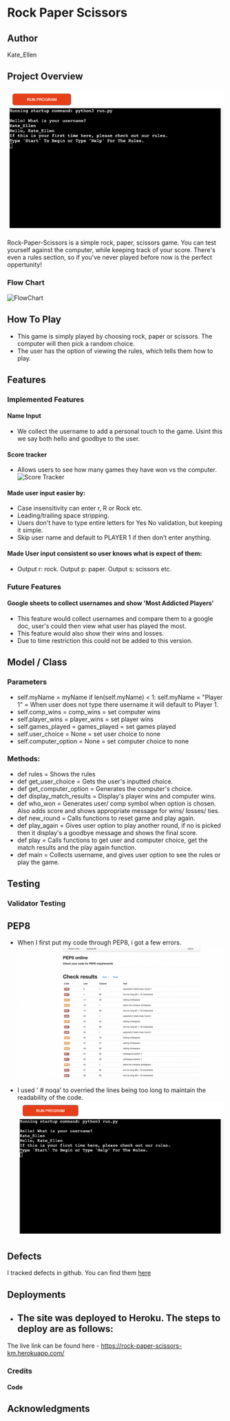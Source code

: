# Rock Paper Scissors

## Author 
Kate_Ellen

## Project Overview 

![Website Display](https://github.com/KateEllen/rock-paper-scissors/blob/main/assets/images/documentation/terminal-screenshot.png)


Rock-Paper-Scissors is a simple rock, paper, scissors game. You can test yourself against the computer, while keeping track of your score. There's even a rules section, so if you've never played before now is the perfect oppertunity!  

### Flow Chart 

![FlowChart]((https://github.com/KateEllen/rock-paper-scissors/blob/main/assets/images/documentation/flowchart.png))

## How To Play
- This game is simply played by choosing rock, paper or scissors. The computer will then pick a random choice.
- The user has the option of viewing the rules, which tells them how to play.  

## Features 

### Implemented Features 

#### Name Input
- We collect the username to add a personal touch to the game. Usint this we say both hello and goodbye to the user. 

#### Score tracker
- Allows users to see how many games they have won vs the computer. 
![Score Tracker]()

#### Made user input easier by:
- Case insensitivity can enter r, R or Rock etc. 
- Leading/trailing space stripping.
- Users don't have to type entire letters for Yes No validation, but keeping it simple.
- Skip user name and default to PLAYER 1 if then don’t enter anything.

#### Made User input consistent so user knows what is expect of them:
- Output r: rock. Output p: paper. Output s: scissors etc. 

### Future Features 
#### Google sheets to collect usernames and show 'Most Addicted Players'
- This feature would collect usernames and compare them to a google doc, user's could then view what user has played the most. 
- This feature would also show their wins and losses. 
- Due to time restriction this could not be added to this version. 

## Model / Class
### Parameters 
- self.myName = myName
  if len(self.myName) < 1:
  self.myName = "Player 1" = When user does not type there username it will default to Player 1.  
- self.comp_wins = comp_wins = set computer wins
- self.player_wins = player_wins = set player wins
- self.games_played = games_played = set games played
- self.user_choice = None = set user choice to none
- self.computer_option = None = set computer choice to none

### Methods: 
- def rules = Shows the rules
- def get_user_choice = Gets the user's inputted choice. 
-  def get_computer_option = Generates the computer's choice. 
- def display_match_results = Display's player wins and computer wins. 
- def who_won = Generates user/ comp symbol when option is chosen. Also adds score and shows appropriate message for wins/ losses/ ties. 
- def new_round = Calls functions to reset game and play again. 
- def play_again = Gives user option to play another round, if no is picked then it display's a goodbye message and shows the final score. 
- def play = Calls functions to get user and computer choice, get the match results and the play again function. 
- def main = Collects username, and gives user option to see the rules or play the game. 

## Testing

### Validator Testing 
## PEP8 

- When I first put my code through PEP8, i got a few errors. 
![Validation Errors](https://github.com/KateEllen/rock-paper-scissors/blob/main/assets/images/documentation/validation-errors.png)

- I used ' # noqa' to overried the lines being too long to maintain the readability of the code. 
![No Errors](https://github.com/KateEllen/rock-paper-scissors/blob/main/assets/images/documentation/terminal-screenshot.png)
## Defects 

I tracked defects in github. You can find them [here]()

## Deployments 
- The site was deployed to Heroku. The steps to deploy are as follows: 
  - 

The live link can be found here - https://rock-paper-scissors-km.herokuapp.com/

### Credits 

#### Code

 
## Acknowledgments
